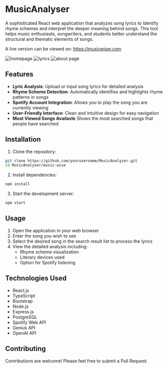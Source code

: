 # MusicAnalyser

A sophisticated React web application that analyzes song lyrics to identify rhyme schemes and interpret the deeper meaning behind songs. This tool helps music enthusiasts, songwriters, and students better understand the structural and thematic elements of songs.

A live version can be viewed on: https://musicwiser.com

![homepage](https://github.com/user-attachments/assets/303a97b9-e70d-412d-9c76-e8dce76143f7)
![lyrics](https://github.com/user-attachments/assets/63443e94-7bb8-44d1-8419-b6960dc58660)
![about page](https://github.com/user-attachments/assets/4961d601-209a-4be5-a59c-55c2bc60a4f4)


## Features

- **Lyric Analysis**: Upload or input song lyrics for detailed analysis
- **Rhyme Scheme Detection**: Automatically identifies and highlights rhyme patterns in songs
- **Spotify Account Integration**: Allows you to play the song you are currently viewing
- **User-Friendly Interface**: Clean and intuitive design for easy navigation
- **Most Viewed Songs Availavle** Shows the most searched songs that people have searched

## Installation

1. Clone the repository:
```bash
git clone https://github.com/yourusername/MusicAnalyser.git
cd MusicAnalyser/music-wise
```

2. Install dependencies:
```bash
npm install
```

3. Start the development server:
```bash
npm start
```

## Usage

1. Open the application in your web browser
2. Enter the song you wish to see
3. Select the desired song in the search result list to process the lyrics
4. View the detailed analysis including:
   - Rhyme scheme visualization
   - Literary devices used
   - Option for Spotify listening

## Technologies Used

- React.js
- TypeScript
- Bootstrap
- Node.js
- Express.js
- PostgreSQL
- Spotify Web API
- Genius API
- OpenAI API

## Contributing

Contributions are welcome! Please feel free to submit a Pull Request.
